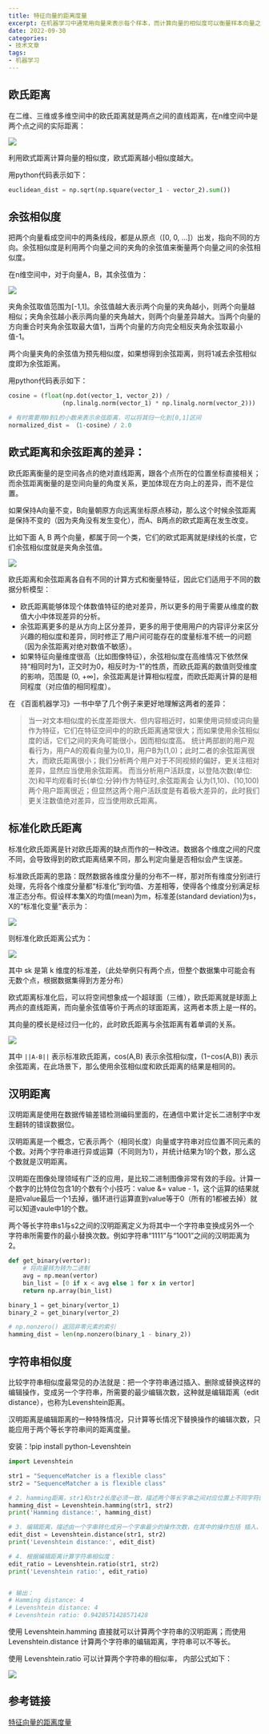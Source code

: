 ```yaml
---
title: 特征向量的距离度量
excerpt: 在机器学习中通常用向量来表示每个样本，而计算向量的相似度可以衡量样本向量之间的差异。计算向量的相似度主要有欧氏距离、余弦距离和汉明距离三种方法。
date: 2022-09-30
categories:
- 技术文章
tags:
- 机器学习
---
```


## 欧氏距离
在二维、三维或多维空间中的欧氏距离就是两点之间的直线距离，在n维空间中是两个点之间的实际距离：

![](https://api2.mubu.com/v3/document_image/8a348a94-40d1-47e3-ad6e-47177ee54e76-3807603.jpg)

利用欧式距离计算向量的相似度，欧式距离越小相似度越大。

用python代码表示如下：
```python
euclidean_dist = np.sqrt(np.square(vector_1 - vector_2).sum())
```

## 余弦相似度
把两个向量看成空间中的两条线段，都是从原点（[0, 0, ...]）出发，指向不同的方向。余弦相似度是利用两个向量之间的夹角的余弦值来衡量两个向量之间的余弦相似度。

在n维空间中，对于向量A，B，其余弦值为：

![](https://api2.mubu.com/v3/document_image/ed57b89d-2527-4a3c-a0c3-8d0b002bbfde-3807603.jpg)

夹角余弦取值范围为[-1,1]。余弦值越大表示两个向量的夹角越小，则两个向量越相似；夹角余弦越小表示两向量的夹角越大，则两个向量差异越大。当两个向量的方向重合时夹角余弦取最大值1，当两个向量的方向完全相反夹角余弦取最小值-1。

两个向量夹角的余弦值为预先相似度，如果想得到余弦距离，则将1减去余弦相似度即为余弦距离。

用python代码表示如下：
```python
cosine = (float(np.dot(vector_1, vector_2)) / 
               (np.linalg.norm(vector_1) * np.linalg.norm(vector_2)))

# 有时需要用0到1的小数来表示余弦距离，可以将其归一化到[0,1]区间
normalized_dist = （1-cosine）/ 2.0
```

## 欧式距离和余弦距离的差异：

欧氏距离衡量的是空间各点的绝对直线距离，跟各个点所在的位置坐标直接相关；而余弦距离衡量的是空间向量的角度关系，更加体现在方向上的差异，而不是位置。

如果保持A向量不变，B向量朝原方向远离坐标原点移动，那么这个时候余弦距离是保持不变的（因为夹角没有发生变化），而A、B两点的欧式距离在发生改变。

比如下面 A, B 两个向量，都属于同一个类，它们的欧式距离就是绿线的长度，它们余弦相似度就是夹角余弦值。

![](https://api2.mubu.com/v3/document_image/fe68b2d9-a4bc-4a66-a9b5-772db960289e-3807603.jpg)

欧氏距离和余弦距离各自有不同的计算方式和衡量特征，因此它们适用于不同的数据分析模型：
- 欧氏距离能够体现个体数值特征的绝对差异，所以更多的用于需要从维度的数值大小中体现差异的分析。
- 余弦距离更多的是从方向上区分差异，更多的用于使用用户的内容评分来区分兴趣的相似度和差异，同时修正了用户间可能存在的度量标准不统一的问题（因为余弦距离对绝对数值不敏感）。
- 如果特征向量维度很高（比如图像特征），余弦相似度在高维情况下依然保持“相同时为1，正交时为0，相反时为-1”的性质，而欧氏距离的数值则受维度的影响，范围是 (0, +∞]，余弦距离是计算相似程度，而欧氏距离计算的是相同程度（对应值的相同程度）。

在 《百面机器学习》一书中举了几个例子来更好地理解这两者的差异：
> 当一对文本相似度的长度差距很大、但内容相近时，如果使用词频或词向量作为特征，它们在特征空间中的的欧氏距离通常很大；而如果使用余弦相似度的话，它们之间的夹角可能很小，因而相似度高。
> 统计两部剧的用户观看行为，用户A的观看向量为(0,1)，用户B为(1,0)；此时二者的余弦距离很大，而欧氏距离很小；我们分析两个用户对于不同视频的偏好，更关注相对差异，显然应当使用余弦距离。
> 而当分析用户活跃度，以登陆次数(单位:次)和平均观看时长(单位:分钟)作为特征时,余弦距离会 认为(1,10)、(10,100)两个用户距离很近；但显然这两个用户活跃度是有着极大差异的，此时我们更关注数值绝对差异，应当使用欧氏距离。

## 标准化欧氏距离
标准化欧氏距离是针对欧氏距离的缺点而作的一种改进。数据各个维度之间的尺度不同，会导致得到的欧式距离结果不同，那么判定向量是否相似会产生误差。

标准欧氏距离的思路：既然数据各维度分量的分布不一样，那对所有维度分别进行处理，先将各个维度分量都“标准化”到均值、方差相等，使得各个维度分别满足标准正态分布。假设样本集X的均值(mean)为m，标准差(standard deviation)为s，X的“标准化变量”表示为：

![](https://api2.mubu.com/v3/document_image/91ec506f-5793-48ad-973e-78735dc5fde0-3807603.jpg)

则标准化欧氏距离公式为：

![](https://api2.mubu.com/v3/document_image/5a9619a4-fe05-4524-815d-b24c4ae5736a-3807603.jpg)

其中 sk 是第 k 维度的标准差，（此处举例只有两个点，但整个数据集中可能会有无数个点，根据数据集得到方差分布）

欧式距离标准化后，可以将空间想象成一个超球面（三维），欧氏距离就是球面上两点的直线距离，而向量余弦值等价于两点的球面距离，这两者本质上是一样的。

其向量的模长是经过归一化的，此时欧氏距离与余弦距离有着单调的关系。

![](https://api2.mubu.com/v3/document_image/a08a12b1-ee49-4864-adcc-75bb1a3a453a-3807603.jpg)

其中 `||A-B||` 表示标准欧氏距离，cos(A,B) 表示余弦相似度，(1−cos(A,B)) 表示余弦距离，在此场景下，那么使用余弦相似度和欧氏距离的结果是相同的。

## 汉明距离
汉明距离是使用在数据传输差错检测编码里面的，在通信中累计定长二进制字中发生翻转的错误数据位。

汉明距离是一个概念，它表示两个（相同长度）向量或字符串对应位置不同元素的个数。对两个字符串进行异或运算（不同则为1），并统计结果为1的个数，那么这个数就是汉明距离。

汉明距在图像处理领域有广泛的应用，是比较二进制图像非常有效的手段。计算一个数字的比特位包含1的个数有个小技巧：value &= value - 1，这个运算的结果就是把value最后一个1去掉，循环进行运算直到value等于0（所有的1都被去掉）就可以知道vaule中1的个数。

两个等长字符串s1与s2之间的汉明距离定义为将其中一个字符串变换成另外一个字符串所需要作的最小替换次数。例如字符串“1111”与“1001”之间的汉明距离为2。
```python
def get_binary(vertor):
    # 将向量转为转为二进制
    avg = np.mean(vertor)
    bin_list = [0 if x < avg else 1 for x in vertor]
    return np.array(bin_list)

binary_1 = get_binary(vertor_1)
binary_2 = get_binary(vertor_2)

# np.nonzero() 返回非零元素的索引
hamming_dist = len(np.nonzero(binary_1 - binary_2))
```

## 字符串相似度
比较字符串相似度最常见的办法就是：把一个字符串通过插入、删除或替换这样的编辑操作，变成另一个字符串，所需要的最少编辑次数，这种就是编辑距离（edit distance），也称为Levenshtein距离。

汉明距离是编辑距离的一种特殊情况，只计算等长情况下替换操作的编辑次数，只能应用于两个等长字符串间的距离度量。

安装：!pip install python-Levenshtein
```python
import Levenshtein

str1 = "SequenceMatcher is a flexible class"
str2 = "SequenceMatcher a is flexible class"

# 2. hamming距离，str1和str2长度必须一致，描述两个等长字串之间对应位置上不同字符的个数
hamming_dist = Levenshtein.hamming(str1, str2)
print('Hamming distance:', hamming_dist)

# 3. 编辑距离，描述由一个字串转化成另一个字串最少的操作次数，在其中的操作包括 插入、删除、替换
edit_dist = Levenshtein.distance(str1, str2)
print('Levenshtein distance:', edit_dist)

# 4. 根据编辑距离计算字符串相似度：
edit_ratio = Levenshtein.ratio(str1, str2)
print('Levenshtein ratio:', edit_ratio)


# 输出：
# Hamming distance: 4
# Levenshtein distance: 4
# Levenshtein ratio: 0.9428571428571428
```

使用 Levenshtein.hamming 直接就可以计算两个字符串的汉明距离；而使用 Levenshtein.distance 计算两个字符串的编辑距离，字符串可以不等长。

使用 Levenshtein.ratio 可以计算两个字符串的相似率， 内部公式如下：

![](https://api2.mubu.com/v3/document_image/06c10adf-3e67-4130-83aa-81c2f0b2e015-3807603.jpg)

## 参考链接
[特征向量的距离度量](https://zhuanlan.zhihu.com/p/79211661)

